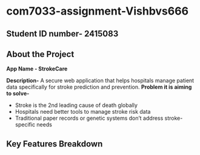 # com7033-assignment-Vishbvs666
## Student ID number- 2415083
## About the Project
**App Name - StrokeCare**

**Description-** A secure web application that helps hospitals manage patient data specifically for stroke prediction and prevention. 
**Problem it is aiming to solve-** 
- Stroke is the 2nd leading cause of death globally 
- Hospitals need better tools to manage stroke risk data
- Traditional paper records or genetic systems don’t address stroke-specific needs

## Key Features Breakdown
